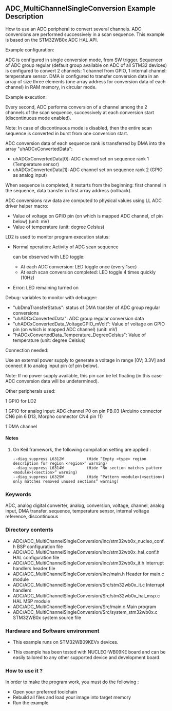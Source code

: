 ## <b>ADC_MultiChannelSingleConversion Example Description</b>

How to use an ADC peripheral to convert several channels. ADC conversions are 
performed successively in a scan sequence.
This example is based on the STM32WB0x ADC HAL API.

Example configuration:

ADC is configured in single conversion mode, from SW trigger.
Sequencer of ADC group regular (default group available on ADC of all STM32 devices)
is configured to convert 2 channels: 1 channel from GPIO, 1 internal channel: temperature sensor.
DMA is configured to transfer conversion data in an array of size three elements
(one array address for conversion data of each channel) in RAM memory,
in circular mode.

Example execution:

Every second, ADC performs conversion of a channel among the 2 channels
of the scan sequence, successively at each conversion start (discontinuous mode enabled).

Note: In case of discontinuous mode is disabled, then the entire scan sequence
      is converted in burst from one conversion start.

ADC conversion data of each sequence rank is transferred by DMA into the array
"uhADCxConvertedData":

- uhADCxConvertedData[0]: ADC channel set on sequence rank 1 (Temperature sensor)
- uhADCxConvertedData[1]: ADC channel set on sequence rank 2 (GPIO as analog input)

When sequence is completed, it restarts from the beginning: first channel 
in the sequence, data transfer in first array address (rollback).

ADC conversions raw data are computed to physical values
using LL ADC driver helper macro:


- Value of voltage on GPIO pin (on which is mapped ADC channel, cf pin below) (unit: mV)
- Value of temperature (unit: degree Celsius)

LD2 is used to monitor program execution status:

- Normal operation: Activity of ADC scan sequence

  can be observed with LED toggle:
  
  - At each ADC conversion: LED toggle once (every 1sec)
  - At each scan conversion completed: LED toggle 4 times quickly (10Hz)
  
- Error: LED remaining turned on

Debug: variables to monitor with debugger:

- "ubDmaTransferStatus": status of DMA transfer of ADC group regular conversions
- "uhADCxConvertedData":                          ADC group regular conversion data
- "uhADCxConvertedData_VoltageGPIO_mVolt":        Value of voltage on GPIO pin (on which is mapped ADC channel) (unit: mV)
- "hADCxConvertedData_Temperature_DegreeCelsius": Value of temperature (unit: degree Celsius)

Connection needed:

Use an external power supply to generate a voltage in range [0V; 3.3V]
and connect it to analog input pin (cf pin below).

Note: If no power supply available, this pin can be let floating (in this case
      ADC conversion data will be undetermined).

Other peripherals used:

  1 GPIO for LD2

  1 GPIO for analog input: ADC channel P0 on pin PB.03 (Arduino connector CN6 pin 6 D13, Morpho connector CN4 pin 11)
  
   1 DMA channel

#### <b>Notes</b>
                                            
 1. On Keil framework, the following compilation setting are applied :
    
        --diag_suppress L6312W          (Hide “Empty <type> region description for region <region>” warning)
        --diag_suppress L6314W          (Hide “No section matches pattern <module>(<section>” warning)
        --diag_suppress L6329W          (Hide “Pattern <module>(<section>) only matches removed unused sections” warning)

### <b>Keywords</b>

ADC, analog digital converter, analog, conversion, voltage, channel, analog input, DMA transfer, sequence, temperature sensor, internal voltage reference, discontinuous

### <b>Directory contents</b>

  - ADC/ADC_MultiChannelSingleConversion/Inc/stm32wb0x_nucleo_conf.h     BSP configuration file
  - ADC/ADC_MultiChannelSingleConversion/Inc/stm32wb0x_hal_conf.h    HAL configuration file
  - ADC/ADC_MultiChannelSingleConversion/Inc/stm32wb0x_it.h          Interrupt handlers header file
  - ADC/ADC_MultiChannelSingleConversion/Inc/main.h                  Header for main.c module
  - ADC/ADC_MultiChannelSingleConversion/Src/stm32wb0x_it.c          Interrupt handlers
  - ADC/ADC_MultiChannelSingleConversion/Src/stm32wb0x_hal_msp.c     HAL MSP module
  - ADC/ADC_MultiChannelSingleConversion/Src/main.c                  Main program
  - ADC/ADC_MultiChannelSingleConversion/Src/system_stm32wb0x.c      STM32WB0x system source file

### <b>Hardware and Software environment</b>

  - This example runs on STM32WB09KEVx devices.

  - This example has been tested with NUCLEO-WB09KE board and can be
    easily tailored to any other supported device and development board.

### <b>How to use it ?</b>

In order to make the program work, you must do the following :

 - Open your preferred toolchain
 - Rebuild all files and load your image into target memory
 - Run the example

